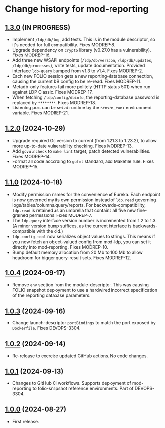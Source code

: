 # Change history for mod-reporting

## [1.3.0](https://github.com/folio-org/mod-reporting/tree/v1.3.0) (IN PROGRESS)

* Implement `/ldp/db/log`, add tests. This is in the module descriptor, so it's needed for full compatibility. Fixes MODREP-8.
* Upgrade dependency on `crypto` library (v0.27.0 has a vulnerability). Fixes MODREP-16.
* Add three new WSAPI endpoints (`/ldp/db/version`, `/ldp/db/updates`, `/ldp/db/processes`), write tests, update documentation. Provided interface `ldp-query` bumped from v1.3 to v1.4. Fixes MODREP-2.
* Each new FOLIO session gets a new reporting-database connection, causing the current DB config to be re-read. Fixes MODREP-11.
* Metadb-only features fail more politely (HTTP status 501) when run against LDP Classic. Fixes MODREP-17.
* When fetching `/ldp/config/dbinfo`, the reporting-database password is replaced by `********`. Fixes MODREP-18.
* Listening port can be set at runtime by the `SERVER_PORT` environment variable. Fixes MODREP-21.

## [1.2.0](https://github.com/folio-org/mod-reporting/tree/v1.2.0) (2024-10-29)

* Upgrade required Go version to current (from 1.21.3 to 1.23.2), to allow more up-to-date vulnerability checking. Fixes MODREP-13.
* Add `govulncheck` to `make lint` target, patch detected vulnerabilities. Fixes MODREP-14.
* Format all code according to `gofmt` standard, add Makefile rule. Fixes MODREP-15.

## [1.1.0](https://github.com/folio-org/mod-reporting/tree/v1.1.0) (2024-10-18)

* Modify permission names for the convenience of Eureka. Each endpoint is now governed my its own permission instead of `ldp.read` governing logs/tables/columns/query/reports. For backwards-compatibility, `ldp.read` is retained as an umbrella that contains all five new fine-grained permissions. Fixes MODREP-7.
* The `ldp-query` interface version number is incremented from 1.2 to 1.3. (A minor version bump suffices, as the current interface is backwards-compatible with the old.)
* `ldp-config-tool` now serializes object values to strings. This means if you now fetch an object-valued config from mod-ldp, you can set it directly into mod-reporting. Fixes MODREP-10.
* Bump default memory allocation from 20 Mb to 100 Mb to allow headroom for bigger query-result sets. Fixes MODREP-12.

## [1.0.4](https://github.com/folio-org/mod-reporting/tree/v1.0.4) (2024-09-17)

* Remove `env` section from the module-descriptor. This was causing FOLIO snapshot deployment to use a hardwired incorrect specification of the reporting database parameters.

## [1.0.3](https://github.com/folio-org/mod-reporting/tree/v1.0.3) (2024-09-16)

* Change launch-descriptor `portBindings` to match the port exposed by `Dockerfile`. Fixes DEVOPS-3304.

## [1.0.2](https://github.com/folio-org/mod-reporting/tree/v1.0.2) (2024-09-14)

* Re-release to exercise updated GitHub actions. No code changes.

## [1.0.1](https://github.com/folio-org/mod-reporting/tree/v1.0.1) (2024-09-13)

* Changes to GitHub CI workflows. Supports deployment of mod-reporting to folio-snapshot reference environments. Part of DEVOPS-3304.

## [1.0.0](https://github.com/folio-org/mod-reporting/tree/v1.0.0) (2024-08-27)

* First release.


